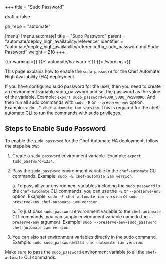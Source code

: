 +++
title = "Sudo Password"

draft = false

gh_repo = "automate"

[menu]
  [menu.automate]
    title = "Sudo Password"
    parent = "automate/deploy_high_availability/reference"
    identifier = "automate/deploy_high_availability/reference/ha_sudo_password.md Sudo Password"
    weight = 210
+++

{{< warning >}}
{{% automate/ha-warn %}}
{{< /warning >}}

This page explains how to enable the `sudo password` for the Chef Automate High Availability (HA) deployment.

If you have configured sudo password for the user, then you need to create an environment variable sudo_password and set the password as the value of the variable. Example: `export sudo_password=YOUR_SUDO_PASSWORD`. And then run all sudo commands with `sudo -E` or `--preserve-env` option. Example: `sudo -E chef-automate iam version`. This is required for the chef-automate CLI to run the commands with sudo privileges.

## Steps to Enable Sudo Password

To enable the `sudo password` for the Chef Automate HA deployment, follow the steps below:

1. Create a `sudo_password` environment variable. Example: `export sudo_password=1234`.
2. Pass the `sudo_password` environment variable to the `chef-automate` CLI commands. Example: `sudo -E chef-automate iam version`.

   a. To pass all your environment variables including the `sudo_password` to the `chef-automate` CLI commands, you can use the `-E` or `--preserve-env` option. Example: `sudo -E chef-automate iam version` or `sudo --preserve-env chef-automate iam version`.

   b. To just pass `sudo_password` environment variable to the `chef-automate` CLI commands, you can supply environment variable name to the `--preserve-env` argument. Example: `sudo --preserve-env=sudo_password chef-automate iam version`.
3. You can also set environment variables directly in the sudo command. Example: `sudo sudo_password=1234 chef-automate iam version`.

Make sure to pass the `sudo_password` environment variable to all the `chef-automate` CLI commands.
